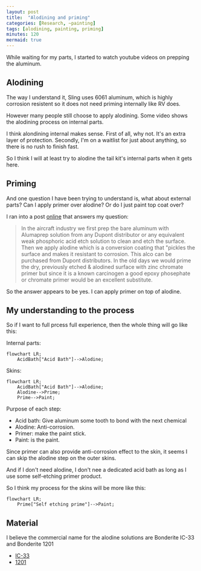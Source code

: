 ```yaml
---
layout: post
title:  "Alodining and priming"
categories: [Research, ~painting]
tags: [alodining, painting, priming]
minutes: 120
mermaid: true
---
```


While waiting for my parts, I started to watch youtube videos on prepping the aluminum.

## Alodining

The way I understand it, Sling uses 6061 aluminum, which is highly corrosion resistent so it does not need priming internally like RV does.

However many people still choose to apply alodining. Some video shows the alodining process on internal parts.

I think alondining internal makes sense. First of all, why not. It's an extra layer of protection. Secondly, I'm on a waitlist for just about anything, so
there is no rush to finish fast.

So I think I will at least try to alodine the tail kit's internal parts when it gets here.

## Priming

And one question I have been trying to understand is, what about external parts? Can I apply primer over alodine? Or do I just paint top coat over?

I ran into a post [online](https://www.jalopyjournal.com/forum/threads/whats-the-proper-way-to-paint-aluminum.213174/) that answers my question:


> In the aircraft industry we first prep the bare aluminum with Alumaprep solution from any Dupont distributor or any equivalent weak phosphoric acid etch solution to clean and etch the surface. Then we apply alodine which is a conversion coating that "pickles the surface and makes it resistant to corrosion. This alco can be purchased from Dupont distributors. In the old days we would prime the dry, previously etched & alodined surface with zinc chromate primer but since it is a known carcinogen a good epoxy phosephate or chromate primer would be an excellent substitute.

So the answer appears to be yes. I can apply primer on top of alodine.

## My understanding to the process

So if I want to full prcess full experience, then the whole thing will go like this:

Internal parts:

```mermaid
flowchart LR;
    AcidBath["Acid Bath"]-->Alodine;
```

Skins:

```mermaid
flowchart LR;
    AcidBath["Acid Bath"]-->Alodine;
    Alodine-->Prime;
    Prime-->Paint;
```

Purpose of each step:
* Acid bath: Give aluminum some tooth to bond with the next chemical
* Alodine: Anti-corrosion.
* Primer: make the paint stick.
* Paint: is the paint.

Since primer can also provide anti-corrosion effect to the skin, it seems I can skip the alodine step on the outer skins. 

And if I don't need alodine, I don't nee a dedicated acid bath as long as I use some self-etching primer product.

So I think my process for the skins will be more like this:

```mermaid
flowchart LR;
    Prime["Self etching prime"]-->Paint;
```


## Material

I believe the commercial name for the alodine solutions are Bonderite IC-33 and Bonderite 1201
* [IC-33](https://www.aircraftspruce.com/catalog/cspages/alumiprep.php)
* [1201](https://www.aircraftspruce.com/catalog/cspages/alodine1201.php)
